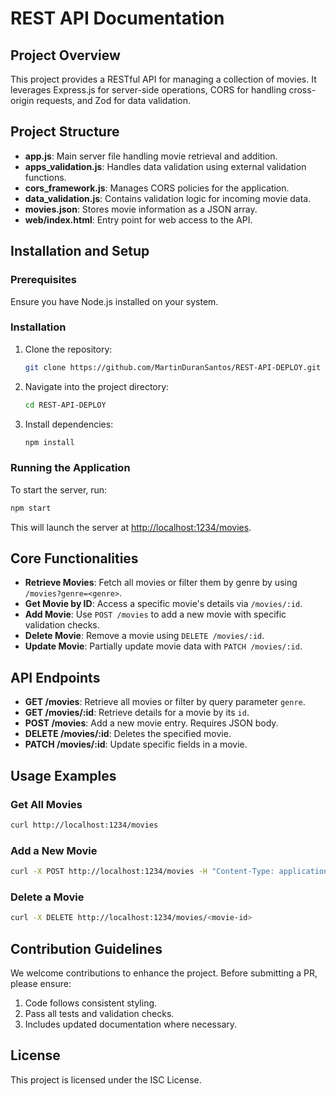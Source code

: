 # REST API Documentation

## Project Overview

This project provides a RESTful API for managing a collection of movies. It leverages Express.js for server-side operations, CORS for handling cross-origin requests, and Zod for data validation.

## Project Structure

- **app.js**: Main server file handling movie retrieval and addition.
- **apps_validation.js**: Handles data validation using external validation functions.
- **cors_framework.js**: Manages CORS policies for the application.
- **data_validation.js**: Contains validation logic for incoming movie data.
- **movies.json**: Stores movie information as a JSON array.
- **web/index.html**: Entry point for web access to the API.

## Installation and Setup

### Prerequisites

Ensure you have Node.js installed on your system.

### Installation

1. Clone the repository:
   ```bash
   git clone https://github.com/MartinDuranSantos/REST-API-DEPLOY.git
   ```
2. Navigate into the project directory:
   ```bash
   cd REST-API-DEPLOY
   ```
3. Install dependencies:
   ```bash
   npm install
   ```
   
### Running the Application

To start the server, run:

```bash
npm start
```

This will launch the server at [http://localhost:1234/movies](http://localhost:1234/movies).

## Core Functionalities

- **Retrieve Movies**: Fetch all movies or filter them by genre by using `/movies?genre=<genre>`.
- **Get Movie by ID**: Access a specific movie's details via `/movies/:id`.
- **Add Movie**: Use `POST /movies` to add a new movie with specific validation checks.
- **Delete Movie**: Remove a movie using `DELETE /movies/:id`.
- **Update Movie**: Partially update movie data with `PATCH /movies/:id`.
  
## API Endpoints

- **GET /movies**: Retrieve all movies or filter by query parameter `genre`.
- **GET /movies/:id**: Retrieve details for a movie by its `id`.
- **POST /movies**: Add a new movie entry. Requires JSON body.
- **DELETE /movies/:id**: Deletes the specified movie.
- **PATCH /movies/:id**: Update specific fields in a movie.

## Usage Examples

### Get All Movies

```bash
curl http://localhost:1234/movies
```

### Add a New Movie

```bash
curl -X POST http://localhost:1234/movies -H "Content-Type: application/json" -d '{"title": "Inception", "year": 2010, "director": "Christopher Nolan", "duration": 148, "rate": 8.8, "poster": "http://example.com/poster.jpg", "genre": ["Action", "Sci-Fi"] }'
```

### Delete a Movie

```bash
curl -X DELETE http://localhost:1234/movies/<movie-id>
```

## Contribution Guidelines

We welcome contributions to enhance the project. Before submitting a PR, please ensure:

1. Code follows consistent styling.
2. Pass all tests and validation checks.
3. Includes updated documentation where necessary.

## License

This project is licensed under the ISC License.
